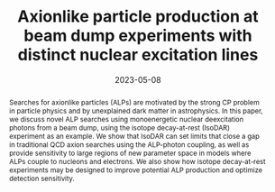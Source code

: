---
title: "Axionlike particle production at beam dump experiments with distinct nuclear excitation lines"
collection: publications
permalink: /publication/2023-isodar
date: 2023-05-08
link: 'https://journals.aps.org/prd/abstract/10.1103/PhysRevD.107.095010'
arxiv: 'https://arxiv.org/abs/2207.13659'
inspirehep: 'https://inspirehep.net/literature/2126695'
citation: 'Loyd Waites, Adrian Thompson, Adriana Bungau, Janet M. Conrad, Bhaskar Dutta, <strong>Wei-Chih Huang</strong>, Doojin Kim, Michael Shaevitz, and Joshua Spitz. <i>PRD 107, 095010</i>'
abstract: 'Searches for axionlike particles (ALPs) are motivated by the strong CP problem in particle physics
and by unexplained dark matter in astrophysics. In this paper, we discuss novel ALP searches using
monoenergetic nuclear deexcitation photons from a beam dump, using the isotope decay-at-rest (IsoDAR)
experiment as an example. We show that IsoDAR can set limits that close a gap in traditional QCD axion
searches using the ALP-photon coupling, as well as provide sensitivity to large regions of new parameter
space in models where ALPs couple to nucleons and electrons. We also show how isotope decay-at-rest
experiments may be designed to improve potential ALP production and optimize detection sensitivity.'
---